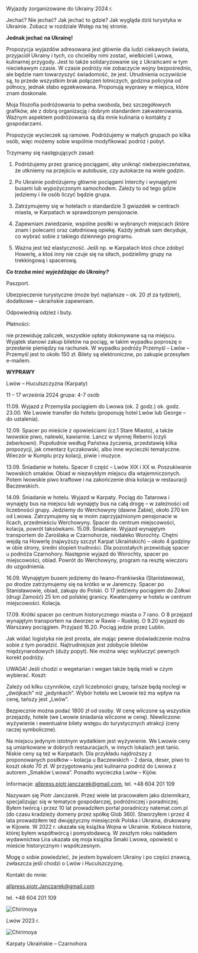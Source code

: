Wyjazdy zorganizowane do Ukrainy 2024 r.

Jechać? Nie jechać? Jak jechać to gdzie? Jak wygląda dziś turystyka w Ukrainie. Zobacz w rozdziale
Wstęp na tej stronie.

**Jednak jechać na Ukrainę!**

Propozycja wyjazdów adresowana jest głównie dla ludzi ciekawych świata, przyjaciół Ukrainy i tych, co
chcieliby nimi zostać, wielbicieli Lwowa, kulinarnej przygody. Jest to także solidaryzowanie się z
Ukraińcami w tym nieciekawym czasie. W czasie podróży nie zobaczycie wojny bezpośrednio, ale będzie
nam towarzyszyć świadomość, że jest. Utrudnienia oczywiście są, to przede wszystkim brak połączeń
lotniczych, godzina policyjna od północy, jednak słabo egzekwowana.
Proponują wyprawy w miejsca, które znam doskonale.

Moja filozofia podróżowania to pełna swoboda, bez szczegółowych grafików, ale z dobrą organizacją i
dobrym standardem zakwaterowania. Ważnym aspektem podróżowania są dla mnie kulinaria o kontakty z
gospodarzami.

Propozycje wycieczek są ramowe. Podróżujemy w małych grupach po kilka osób, więc możemy sobie
wspólnie modyfikować podróż i pobyt.

Trzymamy się następujących zasad:

1. Podróżujemy przez granicę pociągami, aby uniknąć niebezpieczeństwa, że utkniemy na przejściu
w autobusie, czy autokarze na wiele godzin.

2. Po Ukrainie podróżujemy głównie pociągami Intercity i wynajętymi busami lub wypożyczonym
samochodem. Zależy to od tego gdzie jedziemy i ile osób liczyć będzie grupa.

3. Zatrzymujemy się w hotelach o standardzie 3 gwiazdek w centrach miasta, w Karpatach w
sprawdzonym pensjonacie.

4. Zapewniam zwiedzanie, wspólne posiłki w wybranych miejscach (które znam i polecam) oraz
całodniową opiekę. Każdy jednak sam decyduje, co wybrać sobie z takiego dziennego programu.

5. Ważna jest też elastyczność. Jeśli np. w Karpatach ktoś chce zdobyć Howerlę, a ktoś inny nie
czuje się na siłach, podzielimy grupy na trekkingową i spacerową.

***Co trzeba mieć wyjeżdżając do Ukrainy?***

Paszport.

Ubezpieczenie turystyczne (może być najtańsze – ok. 20 zł za tydzień), dodatkowe – ukraińskie
zapewniam.

Odpowiednią odzież i buty.

Płatności:

nie przewiduję zaliczek, wszystkie opłaty dokonywane są na miejscu. Wyjątek stanowi zakup biletów na
pociąg, w takim wypadku poproszę o przesłanie pieniędzy na rachunek. W wypadku podróży Przemyśl –
Lwów – Przemyśl jest to około 150 zł. Bilety są elektroniczne, po zakupie przesyłam e-mailem.

**WYPRAWY**

Lwów – Huculszczyzna (Karpaty)

11 – 17 września 2024
grupa: 4-7 osób

11.09. Wyjazd z Przemyśla pociągiem do Lwowa (ok. 2 godz.) ok. godz. 23.00. We Lwowie transfer do
hotelu (proponuję hotel Lwów lub George – do ustalenia).

12.09. Spacer po mieście z opowieściami (cz.1 Stare Miasto), a także lwowskie piwo, nalewki,
kawiarnie. Lancz w słynnej Reberni (czyli żeberkowni). Popołudnie według Państwa życzenia,
przedstawię kilka propozycji, jak cmentarz Łyczakowski, albo inne wycieczki tematyczne. Wieczór w
Kumplu przy kolacji, piwie i muzyce.

13.09. Śniadanie w hotelu. Spacer II część – Lwów XIX i XX w. Poszukiwanie lwowskich smaków.
Obiad w niezwykłym miejscu dla wtajemniczonych. Potem lwowskie piwo kraftowe i na zakończenie
dnia kolacja w restauracji Baczewskich.

14.09. Śniadanie w hotelu. Wyjazd w Karpaty. Pociąg do Tatarowa i wynajęty bus na miejscu lub
wynajęty bus na całą drogę – w zależności od liczebności grupy. Jedziemy do Werchowyny (dawne
Żabie), około 270 km od Lwowa. Zatrzymujemy się w moim zaprzyjaźnionym pensjonacie w Ilcach,
przedmieściu Werchowyny. Spacer do centrum miejscowości, kolacja, powrót taksówkami.
15.09. Śniadanie. Wyjazd wynajętym transportem do Zaroślaka w Czarnohorze, niedaleko Worochty.
Chętni wejdą na Howerlę (najwyższy szczyt Karpat Ukraińskich) – około 4 godziny w obie strony, średni
stopień trudności. Dla pozostałych przewiduję spacer u podnóża Czarnohory. Następnie wyjazd do
Worochty, spacer po miejscowości, obiad. Powrót do Werchowyny, program na resztę wieczoru do
uzgodnienia.

16.09. Wynajętym busem jedziemy do Iwano-Frankiwska (Stanisławowa), po drodze zatrzymujemy się na
krótko w w Jaremczy. Spacer po Stanisławowie, obiad, zakupy do Polski. O 17 jedziemy pociągiem do
Żółkwi (drugi Zamość) 25 km od polskiej granicy. Kwaterujemy w hotelu w centrum miejscowości.
Kolacja.

17.09. Krótki spacer po centrum historycznego miasta o 7 rano. O 8 przejazd wynajętym transportem na
dworzec w Rawie – Ruskiej. O 9.20 wyjazd do Warszawy pociągiem. Przyjazd 16.20. Pociąg jedzie przez
Lublin.

Jak widać logistyka nie jest prosta, ale mając pewne doświadczenie można sobie z tym poradzić.
Najtrudniejsze jest zdobycie biletów międzynarodowych (duży popyt). Nie można więc wykluczyć
pewnych korekt podróży.

UWAGA! Jeśli chodzi o wegetarian i wegan także będą mieli w czym wybierać.
Koszt:

Zależy od kilku czynników, czyli liczebności grupy, tańsze będą noclegi w „dwójkach” niż „jedynkach”.
Wybór hotelu we Lwowie też ma wpływ na cenę, tańszy jest „Lwów”.

Bezpiecznie można podać 1800 zł od osoby. W cenę wliczone są wszystkie przejazdy, hotele (we Lwowie
śniadania wliczone w cenę). Niewliczone: wyżywienie i ewentualne bilety wstępu do turystycznych
atrakcji (ceny raczej symboliczne).

Na miejscu jedynym istotnym wydatkiem jest wyżywienie. We Lwowie ceny są umiarkowane w dobrych
restauracjach, w innych lokalach jest tanio. Niskie ceny są też w Karpatach. Dla przykładu najdroższy z
proponowanych posiłków – kolacja u Baczewskich - 2 dania, deser, piwo to koszt około 70 zł.
W przygotowaniu jest kulinarna podróż do Lwowa z autorem „Smaków Lwowa”. Ponadto wycieczka
Lwów – Kijów.

Informacje: allpress.piotr.janczarek@gmail.com, tel. +48 604 201 109

Nazywam się Piotr Janczarek. Przez wiele lat pracowałem jako dziennikarz, specjalizując się w tematyce
gospodarczej, podróżniczej i poradniczej. Byłem twórcą i przez 10 lat prowadziłem portal poradniczy
natemat.com.pl (do czasu kradzieży domeny przez spółkę Glob 360). Stworzyłem i przez 4 lata
prowadziłem też dwujęzyczny miesięcznik Polska i Ukraina, drukowany w Kijowie. W 2022 r. ukazała
się książka Wojna w Ukrainie. Kobiece historie, której byłem współtwórcą i pomysłodawcą. W zeszłym
roku nakładem wydawnictwa Lira ukazała się moja książka Smaki Lwowa, opowieść o mieście
historycznym i współczesnym.

Mogę o sobie powiedzieć, że jestem bywalcem Ukrainy i po części znawcą, zwłaszcza jeśli chodzi o
Lwów i Huculszczyznę.

Kontakt do mnie:

allpress.piotr.Janczarek@gmail.com

tel. +48 604 201 109

![Chirimoya](/img/Poeraiks.JPG)

Lwów 2023 r.

![Chirimoya](/img/czarnohora.JPG)

Karpaty Ukraińskie – Czarnohora